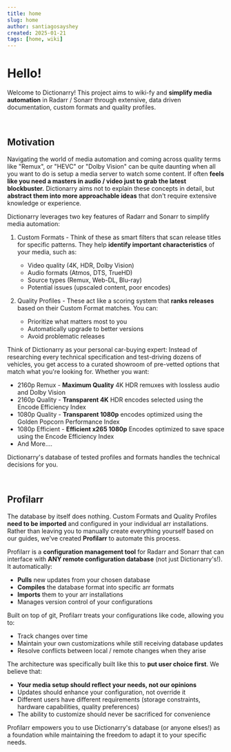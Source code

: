 ```yaml
---
title: home
slug: home
author: santiagosayshey
created: 2025-01-21
tags: [home, wiki]
---
```


# Hello!

Welcome to Dictionarry! This project aims to wiki-fy and **simplify media automation** in Radarr / Sonarr through extensive, data driven documentation, custom formats and quality profiles.

<br>

## Motivation

Navigating the world of media automation and coming across quality terms like "Remux", or "HEVC" or "Dolby Vision" can be quite daunting when all you want to do is setup a media server to watch some content. If often **feels like you need a masters in audio / video just to grab the latest blockbuster.** Dictionarry aims not to explain these concepts in detail, but **abstract them into more approachable ideas** that don't require extensive knowledge or experience.

Dictionarry leverages two key features of Radarr and Sonarr to simplify media automation:

1. Custom Formats - Think of these as smart filters that scan release titles for specific patterns. They help **identify important characteristics** of your media, such as:

   - Video quality (4K, HDR, Dolby Vision)
   - Audio formats (Atmos, DTS, TrueHD)
   - Source types (Remux, Web-DL, Blu-ray)
   - Potential issues (upscaled content, poor encodes)

2. Quality Profiles - These act like a scoring system that **ranks releases** based on their Custom Format matches. You can:
   - Prioritize what matters most to you
   - Automatically upgrade to better versions
   - Avoid problematic releases

Think of Dictionarry as your personal car-buying expert: Instead of researching every technical specification and test-driving dozens of vehicles, you get access to a curated showroom of pre-vetted options that match what you're looking for. Whether you want:

- 2160p Remux - **Maximum Quality** 4K HDR remuxes with lossless audio and Dolby Vision
- 2160p Quality - **Transparent 4K** HDR encodes selected using the Encode Efficiency Index
- 1080p Quality - **Transparent 1080p** encodes optimized using the Golden Popcorn Performance Index
- 1080p Efficient - **Efficient x265 1080p** Encodes optimized to save space using the Encode Efficiency Index
- And More....

Dictionarry's database of tested profiles and formats handles the technical decisions for you.

<br>

## Profilarr

The database by itself does nothing. Custom Formats and Quality Profiles **need to be imported** and configured in your individual arr installations. Rather than leaving you to manually create everything yourself based on our guides, we've created **Profilarr** to automate this process.

Profilarr is a **configuration management tool** for Radarr and Sonarr that can interface with **ANY remote configuration database** (not just Dictionarry's!). It automatically:

- **Pulls** new updates from your chosen database
- **Compiles** the database format into specific arr formats
- **Imports** them to your arr installations
- Manages version control of your configurations

Built on top of git, Profilarr treats your configurations like code, allowing you to:

- Track changes over time
- Maintain your own customizations while still receiving database updates
- Resolve conflicts between local / remote changes when they arise

The architecture was specifically built like this to **put user choice first**. We believe that:

- **Your media setup should reflect your needs, not our opinions**
- Updates should enhance your configuration, not override it
- Different users have different requirements (storage constraints, hardware capabilities, quality preferences)
- The ability to customize should never be sacrificed for convenience

Profilarr empowers you to use Dictionarry's database (or anyone elses!) as a foundation while maintaining the freedom to adapt it to your specific needs.
